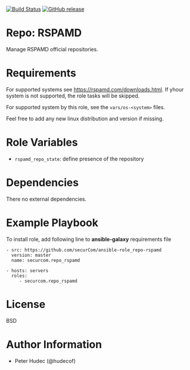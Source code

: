 [![Build Status](https://www.travis-ci.org/securCom/ansible-role_repo-nginx.svg?branch=master)](https://www.travis-ci.org/securCom/ansible-role_repo-nginx)
[![GitHub release](https://img.shields.io/github/release/securCom/ansible-role_repo-nginx.svg)](https://github.com/securCom/ansible-role_repo-nginx)


# Repo: RSPAMD

Manage RSPAMD official repositories.

# Requirements

For supported systems  see https://rspamd.com/downloads.html. If yhour system is not supported,
the role tasks will be skipped.

For supported system by this role, see the `vars/os-<system>` files.

Feel free to add any new linux distribution and version if missing.

# Role Variables

- `rspamd_repo_state`: define presence of the repository

# Dependencies

There no external dependencies.

# Example Playbook

To install role, add following line to **ansible-galaxy** requirements file
```
- src: https://github.com/securCom/ansible-role_repo-rspamd
  version: master
  name: securcom.repo_rspamd
```

```
- hosts: servers
  roles:
     - securcom.repo_rspamd
```

# License

BSD

# Author Information

- Peter Hudec (@hudecof)